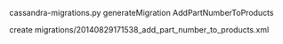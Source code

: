 cassandra-migrations.py generateMigration AddPartNumberToProducts

create    migrations/20140829171538_add_part_number_to_products.xml